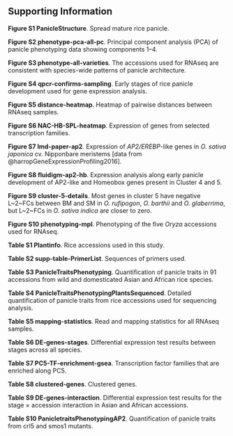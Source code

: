 ## Supporting Information

**Figure S1 PanicleStructure**.
Spread mature rice panicle.

**Figure S2 phenotype-pca-all-pc**.
Principal component analysis (PCA) of panicle phenotyping data showing components 1–4.

**Figure S3 phenotype-all-varieties**.
The accessions used for RNAseq are consistent with species-wide patterns of panicle architecture.

**Figure S4 qpcr-confirms-sampling**.
Early stages of rice panicle development used for gene expression analysis.

**Figure S5 distance-heatmap**.
Heatmap of pairwise distances between RNAseq samples.

**Figure S6 NAC-HB-SPL-heatmap**.
Expression of genes from selected transcription families.

**Figure S7 lmd-paper-ap2**.
Expression of *AP2/EREBP*-like genes in *O. sativa japonica* cv. Nipponbare meristems [data from @harropGeneExpressionProfiling2016].

**Figure S8 fluidigm-ap2-hb**.
Expression analysis along early panicle development of AP2-like and Homeobox genes present in Cluster 4 and 5.

**Figure S9 cluster-5-details**.
Most genes in cluster 5 have negative L~2~FCs between BM and SM in *O. rufipogon*, *O. barthii* and *O. glaberrima*, but L~2~FCs in *O. sativa indica* are closer to zero.

**Figure S10 phenotyping-mpl**.
Phenotyping of the five *Oryza* accessions used for RNAseq.

**Table S1 Plantinfo**.
Rice accessions used in this study.

**Table S2 supp-table-PrimerList**.
Sequences of primers used.

**Table S3 PanicleTraitsPhenotyping**.
Quantification of panicle traits in 91 accessions from wild and domesticated Asian and African rice species.

**Table S4 PanicleTraitsPhenotypingPlantsSequenced**.
Detailed quantification of panicle traits from rice accessions used for sequencing analysis.

**Table S5 mapping-statistics**.
Read and mapping statistics for all RNAseq samples.

**Table S6 DE-genes-stages**.
Differential expression test results between stages across all species.

**Table S7 PC5-TF-enrichment-gsea**.
Transcription factor families that are enriched along PC5.

**Table S8 clustered-genes**.
Clustered genes.

**Table S9 DE-genes-interaction**.
Differential expression test results for the stage × accession interaction in Asian and African accessions.

**Table S10 PanicletraitsPhenotypingAP2**.
Quantification of panicle traits from crl5 and smos1 mutants.

